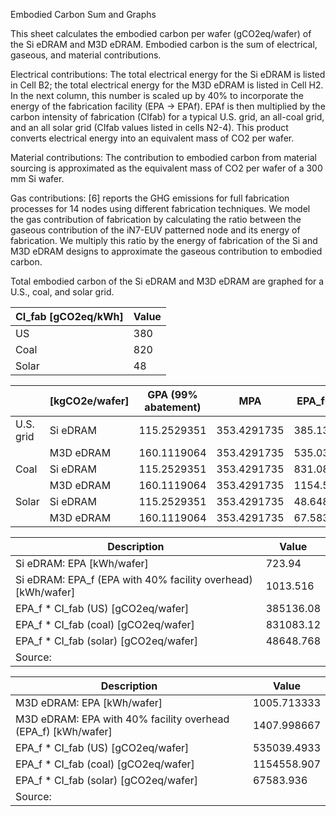 Embodied Carbon Sum and Graphs

This sheet calculates the embodied carbon per wafer (gCO2eq/wafer) of the Si eDRAM and M3D eDRAM. Embodied carbon is the sum of electrical, gaseous, and material contributions.

Electrical contributions: The total electrical energy for the Si eDRAM is listed in Cell B2; the total electrical energy for the M3D eDRAM is listed in Cell H2. In the next column, this number is scaled up by 40% to incorporate the energy of the fabrication facility (EPA → EPAf). EPAf is then multiplied by the carbon intensity of fabrication (CIfab) for a typical U.S. grid, an all-coal grid, and an all solar grid (CIfab values listed in cells N2-4). This product converts electrical energy into an equivalent mass of CO2 per wafer. 

Material contributions: The contribution to embodied carbon from material sourcing is approximated as the equivalent mass of CO2 per wafer of a 300 mm Si wafer.

Gas contributions: [6] reports the GHG emissions for full fabrication processes for 14 nodes using different fabrication techniques. We model the gas contribution of fabrication by calculating the ratio between the gaseous contribution of the iN7-EUV patterned node and its energy of fabrication. We multiply this ratio by the energy of fabrication of the Si and M3D eDRAM designs to approximate the gaseous contribution to embodied carbon.

Total embodied carbon of the Si eDRAM and M3D eDRAM are graphed for a U.S., coal, and solar grid.

| CI_fab [gCO2eq/kWh] | Value |
|---------------------|-------|
| US                  | 380   |
| Coal                | 820   |
| Solar               | 48    |

|                | [kgCO2e/wafer]      | GPA (99% abatement) | MPA         | EPA_f∙CI_fab   |
|----------------|---------------------|---------------------|-------------|----------------|
| U.S. grid      | Si eDRAM            | 115.2529351         | 353.4291735 | 385.13608      |
|                | M3D eDRAM           | 160.1119064         | 353.4291735 | 535.0394933    |
| Coal           | Si eDRAM            | 115.2529351         | 353.4291735 | 831.08312      |
|                | M3D eDRAM           | 160.1119064         | 353.4291735 | 1154.558907    |
| Solar          | Si eDRAM            | 115.2529351         | 353.4291735 | 48.648768      |
|                | M3D eDRAM           | 160.1119064         | 353.4291735 | 67.583936      |

| Description                                       | Value                     |
|---------------------------------------------------|---------------------------|
| Si eDRAM: EPA [kWh/wafer]                         | 723.94                    |
| Si eDRAM: EPA_f (EPA with 40% facility overhead) [kWh/wafer] | 1013.516       |
| EPA_f * CI_fab (US) [gCO2eq/wafer]                | 385136.08                 |
| EPA_f * CI_fab (coal) [gCO2eq/wafer]              | 831083.12                 |
| EPA_f * CI_fab (solar) [gCO2eq/wafer]             | 48648.768                 |
| Source:                                           |                           |

| Description                                       | Value                     |
|---------------------------------------------------|---------------------------|
| M3D eDRAM: EPA [kWh/wafer]                        | 1005.713333               |
| M3D eDRAM: EPA with 40% facility overhead (EPA_f) [kWh/wafer] | 1407.998667   |
| EPA_f * CI_fab (US) [gCO2eq/wafer]                | 535039.4933               |
| EPA_f * CI_fab (coal) [gCO2eq/wafer]              | 1154558.907               |
| EPA_f * CI_fab (solar) [gCO2eq/wafer]             | 67583.936                 |
| Source:                                           |                           |

